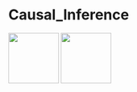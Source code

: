 # Causal_Inference
<img src = "Causal_Inference/discontinuity of treatment assignment.png" width='100' height='100'>
<img src = "Causal_Inference/result_all.png" width='100' height='100'>
